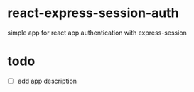 # react-express-session-auth
simple app for react app authentication with express-session

# todo
- [ ] add app description
